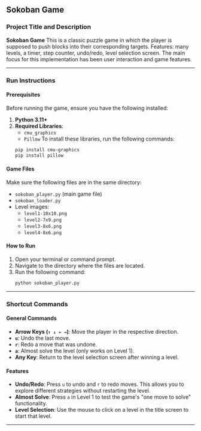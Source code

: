 ## **Sokoban Game**

### **Project Title and Description**
**Sokoban Game** This is a classic puzzle game in which the player is supposed to push blocks into their corresponding targets. Features: many levels, a timer, step counter, undo/redo, level selection screen. The main focus for this implementation has been user interaction and game features.

---

### **Run Instructions**

#### **Prerequisites**
Before running the game, ensure you have the following installed:
1. **Python 3.11+**  
2. **Required Libraries**:
   - `cmu_graphics`
   - `Pillow`
   To install these libraries, run the following commands:
   ```bash
   pip install cmu-graphics
   pip install pillow
   ```

#### **Game Files**
Make sure the following files are in the same directory:
- `sokoban_player.py` (main game file)
- `sokoban_loader.py` 
- Level images:
  - `level1-10x10.png`
  - `level2-7x9.png`
  - `level3-8x6.png`
  - `level4-8x6.png`

#### **How to Run**
1. Open your terminal or command prompt.
2. Navigate to the directory where the files are located.
3. Run the following command:
   ```bash
   python sokoban_player.py
   ```

---

### **Shortcut Commands**

#### **General Commands**
- **Arrow Keys (`↑ ↓ ← →`)**: Move the player in the respective direction.
- **`u`**: Undo the last move.
- **`r`**: Redo a move that was undone.
- **`a`**: Almost solve the level (only works on Level 1).
- **Any Key**: Return to the level selection screen after winning a level.

#### **Features**
- **Undo/Redo**: Press `u` to undo and `r` to redo moves. This allows you to explore different strategies without restarting the level.
- **Almost Solve**: Press `a` in Level 1 to test the game's "one move to solve" functionality.
- **Level Selection**: Use the mouse to click on a level in the title screen to start that level.

---


